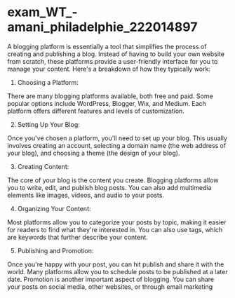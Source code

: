 # exam_WT_-amani_philadelphie_222014897
A blogging platform is essentially a tool that simplifies the process of creating and publishing a blog. Instead of having to build your own website from scratch, these platforms provide a user-friendly interface for you to manage your content. Here's a breakdown of how they typically work:

1. Choosing a Platform:

There are many blogging platforms available, both free and paid. Some popular options include WordPress, Blogger, Wix, and Medium. Each platform offers different features and levels of customization.

2. Setting Up Your Blog:

Once you've chosen a platform, you'll need to set up your blog. This usually involves creating an account, selecting a domain name (the web address of your blog), and choosing a theme (the design of your blog).

3. Creating Content:

The core of your blog is the content you create.  Blogging platforms allow you to write, edit, and publish blog posts. You can also add multimedia elements like images, videos, and audio to your posts.

4. Organizing Your Content:

Most platforms allow you to categorize your posts by topic, making it easier for readers to find what they're interested in. You can also use tags, which are keywords that further describe your content.

5. Publishing and Promotion:

Once you're happy with your post, you can hit publish and share it with the world. Many platforms allow you to schedule posts to be published at a later date. Promotion is another important aspect of blogging. You can share your posts on social media, other websites, or through email marketing

